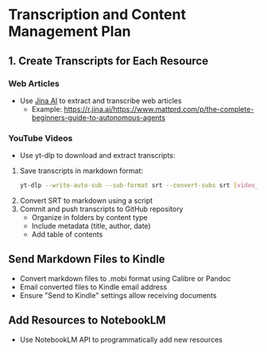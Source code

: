 # Transcription and Content Management Plan

## 1. Create Transcripts for Each Resource

### Web Articles
- Use [Jina AI](https://r.jina.ai/) to extract and transcribe web articles
  - Example: https://r.jina.ai/https://www.mattprd.com/p/the-complete-beginners-guide-to-autonomous-agents

### YouTube Videos
- Use yt-dlp to download and extract transcripts:

1. Save transcripts in markdown format:
   ```bash
   yt-dlp --write-auto-sub --sub-format srt --convert-subs srt [video_url]
   ```
2. Convert SRT to markdown using a script
3. Commit and push transcripts to GitHub repository
   - Organize in folders by content type
   - Include metadata (title, author, date)
   - Add table of contents

## Send Markdown Files to Kindle
- Convert markdown files to .mobi format using Calibre or Pandoc
- Email converted files to Kindle email address
- Ensure "Send to Kindle" settings allow receiving documents

## Add Resources to NotebookLM
- Use NotebookLM API to programmatically add new resources
